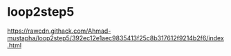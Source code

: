 # loop2step5
https://rawcdn.githack.com/Ahmad-mustapha/loop2step5/392ec12e1aec9835413f25c8b317612f9214b2f6/index.html

